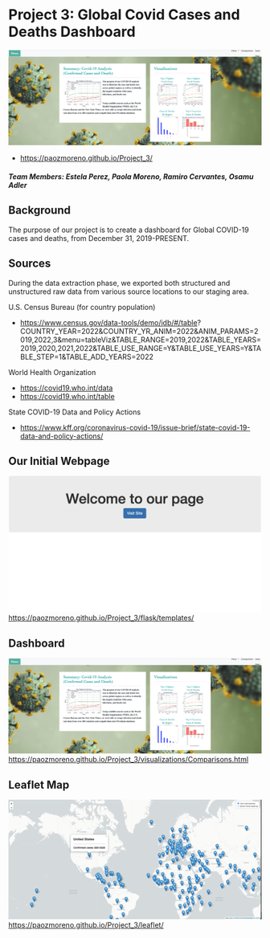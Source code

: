# Project 3: Global Covid Cases and Deaths Dashboard
![alt text](readmeimages/dashboard.png)
* https://paozmoreno.github.io/Project_3/



##### Team Members: Estela Perez, Paola Moreno, Ramiro Cervantes, Osamu Adler

##


## Background
The purpose of our project is to create a dashboard for Global COVID-19 cases and deaths, from December 31, 2019-PRESENT.


## Sources
During the data extraction phase, we exported both structured and unstructured raw data from various source locations to our staging area. 

U.S. Census Bureau (for country population)
* https://www.census.gov/data-tools/demo/idb/#/table?        COUNTRY_YEAR=2022&COUNTRY_YR_ANIM=2022&ANIM_PARAMS=2019,2022,3&menu=tableViz&TABLE_RANGE=2019,2022&TABLE_YEARS=2019,2020,2021,2022&TABLE_USE_RANGE=Y&TABLE_USE_YEARS=Y&TABLE_STEP=1&TABLE_ADD_YEARS=2022

World Health Organization 
* https://covid19.who.int/data
* https://covid19.who.int/table

State COVID-19 Data and Policy Actions
* https://www.kff.org/coronavirus-covid-19/issue-brief/state-covid-19-data-and-policy-actions/




## Our Initial Webpage

![alt text](readmeimages/initialpage.png)
https://paozmoreno.github.io/Project_3/flask/templates/

## Dashboard

![alt text](readmeimages/dashboard.png)
https://paozmoreno.github.io/Project_3/visualizations/Comparisons.html

## Leaflet Map

![alt text](readmeimages/map.png)
https://paozmoreno.github.io/Project_3/leaflet/

